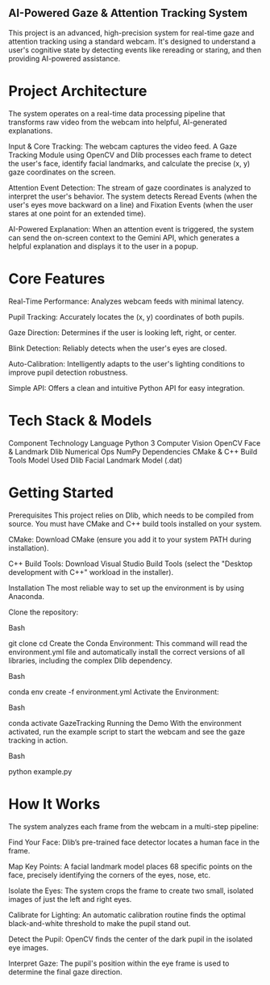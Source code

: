 ## AI-Powered Gaze & Attention Tracking System
This project is an advanced, high-precision system for real-time gaze and attention tracking using a standard webcam. It's designed to understand a user's cognitive state by detecting events like rereading or staring, and then providing AI-powered assistance.

# Project Architecture
The system operates on a real-time data processing pipeline that transforms raw video from the webcam into helpful, AI-generated explanations.

Input & Core Tracking: The webcam captures the video feed. A Gaze Tracking Module using OpenCV and Dlib processes each frame to detect the user's face, identify facial landmarks, and calculate the precise (x, y) gaze coordinates on the screen.

Attention Event Detection: The stream of gaze coordinates is analyzed to interpret the user's behavior. The system detects Reread Events (when the user's eyes move backward on a line) and Fixation Events (when the user stares at one point for an extended time).

AI-Powered Explanation: When an attention event is triggered, the system can send the on-screen context to the Gemini API, which generates a helpful explanation and displays it to the user in a popup.

# Core Features
Real-Time Performance: Analyzes webcam feeds with minimal latency.

Pupil Tracking: Accurately locates the (x, y) coordinates of both pupils.

Gaze Direction: Determines if the user is looking left, right, or center.

Blink Detection: Reliably detects when the user's eyes are closed.

Auto-Calibration: Intelligently adapts to the user's lighting conditions to improve pupil detection robustness.

Simple API: Offers a clean and intuitive Python API for easy integration.

# Tech Stack & Models
Component	Technology
Language	Python 3
Computer Vision	OpenCV
Face & Landmark	Dlib
Numerical Ops	NumPy
Dependencies	CMake & C++ Build Tools
Model Used	Dlib Facial Landmark Model (.dat)

# Getting Started
Prerequisites
This project relies on Dlib, which needs to be compiled from source. You must have CMake and C++ build tools installed on your system.

CMake: Download CMake (ensure you add it to your system PATH during installation).

C++ Build Tools: Download Visual Studio Build Tools (select the "Desktop development with C++" workload in the installer).

Installation
The most reliable way to set up the environment is by using Anaconda.

Clone the repository:

Bash

git clone <your-repository-url>
cd <your-repository-name>
Create the Conda Environment:
This command will read the environment.yml file and automatically install the correct versions of all libraries, including the complex Dlib dependency.

Bash

conda env create -f environment.yml
Activate the Environment:

Bash

conda activate GazeTracking
Running the Demo
With the environment activated, run the example script to start the webcam and see the gaze tracking in action.

Bash

python example.py

# How It Works
The system analyzes each frame from the webcam in a multi-step pipeline:

Find Your Face: Dlib’s pre-trained face detector locates a human face in the frame.

Map Key Points: A facial landmark model places 68 specific points on the face, precisely identifying the corners of the eyes, nose, etc.

Isolate the Eyes: The system crops the frame to create two small, isolated images of just the left and right eyes.

Calibrate for Lighting: An automatic calibration routine finds the optimal black-and-white threshold to make the pupil stand out.

Detect the Pupil: OpenCV finds the center of the dark pupil in the isolated eye images.

Interpret Gaze: The pupil's position within the eye frame is used to determine the final gaze direction.

